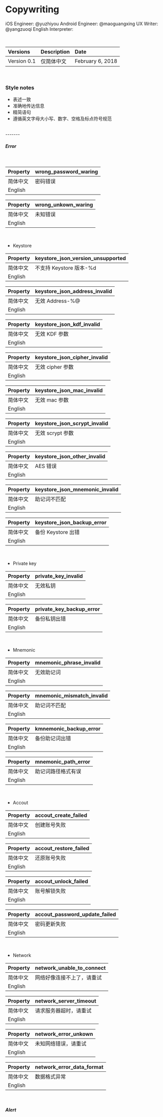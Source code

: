 # Copywriting

iOS Engineer: @yuzhiyou
Android Engineer: @maoguangxing
UX Writer: @yangzuoqi
English Interpreter: 

<br>

| Versions | Description | Date |
| :-- | :-- | :-- |
| Version 0.1 | 仅简体中文 | February 6, 2018 |

<br>

### Style notes

* 表述一致
* 准确地传达信息
* 精简语句
* 遵循英文字母大小写、数字、空格及标点符号规范

<br>
-------
<br>

##### Error

<br>

| Property | wrong_password_waring |
| :-- | :-- |
| 简体中文 | 密码错误 |
| English |  |

| Property | wrong_unkown_waring |
| :-- | :-- |
| 简体中文 | 未知错误 |
| English |  |

<br>

* Keystore

| Property | keystore_json_version_unsupported |
| :-- | :-- |
| 简体中文 | 不支持 Keystore 版本-%d |
| English |  |

| Property | keystore_json_address_invalid |
| :-- | :-- |
| 简体中文 | 无效 Address-%@ |
| English |  |

| Property | keystore_json_kdf_invalid |
| :-- | :-- |
| 简体中文 | 无效 KDF 参数 |
| English |  |

| Property | keystore_json_cipher_invalid |
| :-- | :-- |
| 简体中文 | 无效 cipher 参数 |
| English |  |

| Property | keystore_json_mac_invalid |
| :-- | :-- |
| 简体中文 | 无效 mac 参数 |
| English |  |

| Property | keystore_json_scrypt_invalid |
| :-- | :-- |
| 简体中文 | 无效 scrypt 参数 |
| English |  |

| Property | keystore_json_other_invalid |
| :-- | :-- |
| 简体中文 | AES 错误 |
| English |  |

| Property | keystore_json_mnemonic_invalid |
| :-- | :-- |
| 简体中文 | 助记词不匹配 |
| English |  |

| Property | keystore_json_backup_error |
| :-- | :-- |
| 简体中文 | 备份 Keystore 出错 |
| English |  |

<br>

* Private key

| Property | private_key_invalid |
| :-- | :-- |
| 简体中文 | 无效私钥 |
| English |  |

| Property | private_key_backup_error |
| :-- | :-- |
| 简体中文 | 备份私钥出错 |
| English |  |

<br>

* Mnemonic

| Property | mnemonic_phrase_invalid |
| :-- | :-- |
| 简体中文 | 无效助记词 |
| English |  |

| Property | mnemonic_mismatch_invalid |
| :-- | :-- |
| 简体中文 | 助记词不匹配 |
| English |  |

| Property | kmnemonic_backup_error |
| :-- | :-- |
| 简体中文 | 备份助记词出错 |
| English |  |

| Property | mnemonic_path_error |
| :-- | :-- |
| 简体中文 | 助记词路径格式有误 |
| English |  |

<br>

* Accout

| Property | accout_create_failed |
| :-- | :-- |
| 简体中文 | 创建账号失败 |
| English |  |

| Property | accout_restore_failed |
| :-- | :-- |
| 简体中文 | 还原账号失败 |
| English |  |

| Property | accout_unlock_failed |
| :-- | :-- |
| 简体中文 | 账号解锁失败 |
| English |  |

| Property | accout_password_update_failed |
| :-- | :-- |
| 简体中文 | 密码更新失败 |
| English |  |

<br>

* Network

| Property | network_unable_to_connect |
| :-- | :-- |
| 简体中文 | 网络好像连接不上了，请重试 |
| English |  |

| Property | network_server_timeout |
| :-- | :-- |
| 简体中文 | 请求服务器超时，请重试 |
| English |  |

| Property | network_error_unkown |
| :-- | :-- |
| 简体中文 | 未知网络错误，请重试 |
| English |  |

| Property | network_error_data_format |
| :-- | :-- |
| 简体中文 | 数据格式异常 |
| English |  |

<br>

##### Alert

<br>







